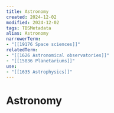 ```yaml
---
title: Astronomy
created: 2024-12-02
modified: 2024-12-02
tags: TBSMetadata
alias: Astronomy
narrowerTerm:
- "[[19176 Space sciences]]"
relatedTerm:
- "[[1626 Astronomical observatories]]"
- "[[15836 Planetariums]]"
use:
- "[[1635 Astrophysics]]"
---
```

# Astronomy
